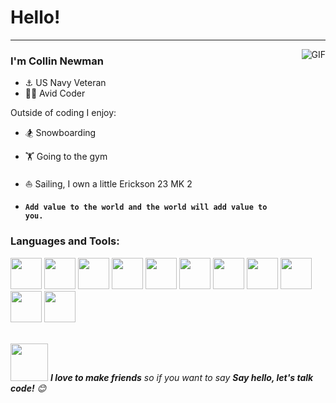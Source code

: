 # Hello!
---

<img align="right" alt="GIF" src="https://media.giphy.com/media/eCqFYAVjjDksg/giphy.gif" />

### I'm Collin Newman

- ⚓️ US Navy Veteran
- 🧑‍💻 Avid Coder

Outside of coding I enjoy:
- 🏂 Snowboarding
- 🏋️ Going to the gym
- ⛵️ Sailing, I own a little Erickson 23 MK 2


- <code><b>Add value to the world and the world will add value to you.</b></code>
 

### Languages and Tools:

<code><img height="50" src="https://www.vectorlogo.zone/logos/javascript/javascript-ar21.svg"></code>
<code><img height="50" src="https://www.vectorlogo.zone/logos/typescriptlang/typescriptlang-icon.svg"></code>
<code><img height="50" src="https://www.vectorlogo.zone/logos/python/python-ar21.svg"></code> 
<code><img height="50" src="https://www.vectorlogo.zone/logos/mysql/mysql-ar21.svg"></code> 
<code><img height="50" src="https://www.vectorlogo.zone/logos/mongodb/mongodb-ar21.svg"></code>
<code><img height="50" src="https://www.vectorlogo.zone/logos/postgresql/postgresql-horizontal.svg"></code>
<code><img height="50" src="https://www.vectorlogo.zone/logos/git-scm/git-scm-ar21.svg"></code> 
<code><img height="50" src="https://www.vectorlogo.zone/logos/linux/linux-ar21.svg"></code>
<code><img height="50" src="https://www.vectorlogo.zone/logos/amazon_aws/amazon_aws-ar21.svg"></code>
<code><img height="50" src="https://www.vectorlogo.zone/logos/nodejs/nodejs-horizontal.svg"></code>
<code><img height="50" src="https://www.vectorlogo.zone/logos/circleci/circleci-ar21.svg"></code>
<br><br>


<img src="https://media.giphy.com/media/LnQjpWaON8nhr21vNW/giphy.gif" width="60"> <em><b>I love to make friends</b> so if you want to say <b>Say hello, let's talk code!</b> 😊</em>
